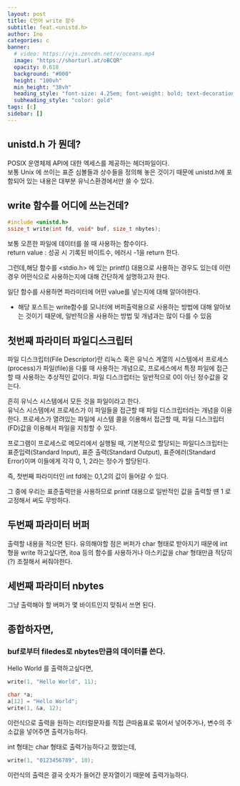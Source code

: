 ```yaml
---
layout: post
title: C언어 write 함수
subtitle: feat.<unistd.h>
author: Ino
categories: c
banner:
  # video: https://vjs.zencdn.net/v/oceans.mp4
  image: "https://shorturl.at/oBCQR"
  opacity: 0.618
  background: "#000"
  height: "100vh"
  min_height: "38vh"
  heading_style: "font-size: 4.25em; font-weight: bold; text-decoration: underline"
  subheading_style: "color: gold"
tags: [c]
sidebar: []
---  
```

## unistd.h 가 뭔데?
POSIX 운영체제 API에 대한 엑세스를 제공하는 헤더파일이다.     
보통 Unix 에 쓰이는 표준 심볼들과 상수들을 정의해 놓은 것이기 때문에 unistd.h에 포함되어 있는 내용은 대부분 유닉스환경에서만 쓸 수 있다.    

## write 함수를 어디에 쓰는건데?

```c
#include <unistd.h>
ssize_t write(int fd, void* buf, size_t nbytes);
```

보통 오픈한 파일에 데이터를 쓸 때 사용하는 함수이다.    
return value : 성공 시 기록된 바이트수, 에러시 -1을 return 한다.    

그런데,해당 함수를 <stdio.h> 에 있는 printf() 대용으로 사용하는 경우도 있는데 이런경우 어떤식으로 사용하는지에 대해 간단하게 설명하고자 한다.    

일단 함수를 사용하면 파라미터에 어떤 value를 넣는지에 대해 알아야한다.
- 해당 포스트는 write함수를 모니터에 버퍼출력용으로 사용하는 방법에 대해 알아보는 것이기 때문에,
일반적으올 사용하는 방법 및 개념과는 많이 다를 수 있음

## 첫번째 파라미터 파일디스크립터
파일 디스크립터(File Descriptor)란 리눅스 혹은 유닉스 계열의 시스템에서 프로세스(process)가 파일(file)을 다룰 때 사용하는 개념으로, 프로세스에서 특정 파일에 접근할 때 사용하는 추상적인 값이다. 파일 디스크럽터는 일반적으로 0이 아닌 정수값을 갖는다.   

흔히 유닉스 시스템에서 모든 것을 파일이라고 한다.   
유닉스 시스템에서 프로세스가 이 파일들을 접근할 때 파일 디스크립터라는 개념을 이용한다. 프로세스가 열려있는 파일에 시스템 콜을 이용해서 접근할 때, 파일 디스크립터(FD)값을 이용해서 파일을 지칭할 수 있다.    

프로그램이 프로세스로 메모리에서 실행될 때, 기본적으로 할당되는 파일디스크립터는 표준입력(Standard Input), 표준 출력(Standard Output), 표준에러(Standard Error)이며 이들에게 각각 0, 1, 2라는 정수가 할당된다.    

즉, 첫번째 파라미터인 int fd에는 0,1,2의 값이 들어갈 수 있다.   

그 중에 우리는 표준출력만을 사용하므로 printf 대용으로 일반적인 값을 출력할 떈 1 로 고정해서 써도 무방하다.

## 두번째 파라미터 버퍼
출력할 내용을 적으면 된다.
유의해야할 점은 버퍼가 char 형태로 받아지기 때문에 int형을 write 하고싶다면, itoa 등의 함수를 사용하거나 아스키값을 char 형태만큼 적당히(?) 조절해서 써줘야한다.    

## 세번째 파라미터 nbytes
그냥 출력해야 할 버퍼가 몇 바이트인지 맞춰서 쓰면 된다.

## 종합하자면,
### buf로부터 filedes로 nbytes만큼의 데이터를 쓴다.

Hello World 를 출력하고싶다면,   

```c
write(1, "Hello World", 11);

char *a;
a[12] = "Hello World";
write(1, &a, 12);
```

이런식으로 출력을 원하는 리터럴문자를 직접 큰따옴표로 묶어서 넣어주거나, 변수의 주소값을 넣어주면 출력가능하다.

int 형태는 char 형태로 출력가능하다고 했었는데,
```c
write(1, "0123456789", 10);
```
이런식의 출력은 결국 숫자가 들어간 문자열이기 때문에 출력가능하다.